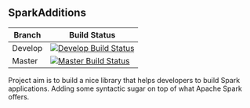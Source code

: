 ## SparkAdditions

| Branch | Build Status |
| ------ | -------------|
| Develop | [![Develop Build Status](https://travis-ci.org/tmnd1991/SparkAdditions.svg?branch=develop)](https://travis-ci.org/tmnd1991/SparkAdditions) |
| Master  | [![Master Build Status](https://travis-ci.org/tmnd1991/SparkAdditions.svg?branch=master)](https://travis-ci.org/tmnd1991/SparkAdditions) |

Project aim is to build a nice library that helps developers to build Spark applications. Adding some syntactic sugar
on top of what Apache Spark offers.